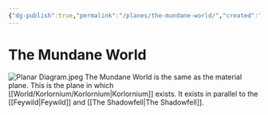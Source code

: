 ```yaml
---
{"dg-publish":true,"permalink":"/planes/the-mundane-world/","created":"2025-02-24T18:24:51.133-07:00"}
---
```


# The Mundane World
![Planar Diagram.jpeg](/img/user/z_Assests/Images/Planar%20Diagram.jpeg)
The Mundane World is the same as the material plane. This is the plane in which [[World/Korlornium/Korlornium\|Korlornium]] exists. It exists in parallel to the [[Feywild\|Feywild]] and [[The Shadowfell\|The Shadowfell]].


